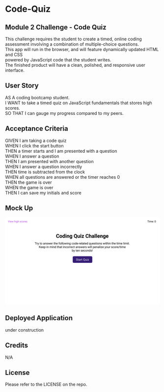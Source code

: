 # Code-Quiz

## Module 2 Challenge - Code Quiz

This challenge requires the student to create a timed, online coding assessment involving a combination of multiple-choice questions.   
This app will run in the browser, and will feature dynamically updated HTML and CSS  
powered by JavaScript code that the student writes.  
The finished product will have a clean, polished, and responsive user interface. 

## User Story

AS A coding bootcamp student.  
I WANT to take a timed quiz on JavaScript fundamentals that stores high scores.  
SO THAT I can gauge my progress compared to my peers.  

## Acceptance Criteria

GIVEN I am taking a code quiz  
WHEN I click the start button  
THEN a timer starts and I am presented with a question  
WHEN I answer a question  
THEN I am presented with another question  
WHEN I answer a question incorrectly  
THEN time is subtracted from the clock  
WHEN all questions are answered or the timer reaches 0  
THEN the game is over  
WHEN the game is over  
THEN I can save my initials and score  

## Mock Up

![](Assets/Images/04-web-apis-homework-demo.gif)

## Deployed Application

under construction

## Credits

N/A

## License

Please refer to the LICENSE on the repo.